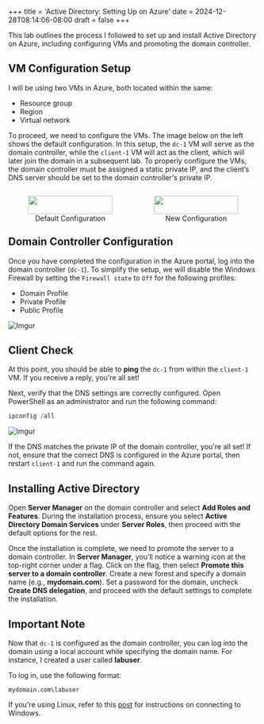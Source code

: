 +++
title = 'Active Directory: Setting Up on Azure'
date = 2024-12-28T08:14:06-08:00
draft = false
+++

This lab outlines the process I followed to set up and install Active Directory
on Azure, including configuring VMs and promoting the domain controller.

## VM Configuration Setup

I will be using two VMs in Azure, both located within the same:

- Resource group
- Region
- Virtual network

To proceed, we need to configure the VMs. The image below on the left shows the
default configuration. In this setup, the `dc-1` VM will serve as the domain
controller, while the `client-1` VM will act as the client, which will later
join the domain in a subsequent lab. To properly configure the VMs, the domain
controller must be assigned a static private IP, and the client’s DNS server
should be set to the domain controller's private IP.

<div style="display: flex; justify-content: space-between; gap: 4px;">
  <figure style="width: 50%; text-align: center;">
    <img src="https://i.imgur.com/pd3xYob.png" style="width: 100%;" />
    <figcaption>Default Configuration</figcaption>
  </figure>
  <figure style="width: 50%; text-align: center;">
    <img src="https://i.imgur.com/UqJ4SfR.png" style="width: 100%;" />
    <figcaption>New Configuration</figcaption>
  </figure>
</div>

## Domain Controller Configuration

Once you have completed the configuration in the Azure portal, log into the
domain controller (`dc-1`). To simplify the setup, we will disable the Windows
Firewall by setting the `Firewall state` to `Off` for the following profiles:

- Domain Profile
- Private Profile
- Public Profile

![Imgur](https://i.imgur.com/1h4uvp4.png "Disable Windows Firewall")

## Client Check

At this point, you should be able to **ping** the `dc-1` from within the
`client-1` VM. If you receive a reply, you're all set!

Next, verify that the DNS settings are correctly configured. Open PowerShell as
an administrator and run the following command:

```powershell
ipconfig /all
```

![Imgur](https://i.imgur.com/h2kBAlU.png "DNS for Client-1")

If the DNS matches the private IP of the domain controller, you're all set! If
not, ensure that the correct DNS is configured in the Azure portal, then restart
`client-1` and run the command again.

## Installing Active Directory

Open **Server Manager** on the domain controller and select
**Add Roles and Features**. During the installation process, ensure you select
**Active Directory Domain Services** under **Server Roles**, then proceed with
the default options for the rest.

Once the installation is complete, we need to promote the server to a domain
controller. In **Server Manager**, you'll notice a warning icon at the top-right
corner under a flag. Click on the flag, then select
**Promote this server to a domain controller**. Create a new forest and specify
a domain name (e.g., **mydomain.com**). Set a password for the domain, uncheck
**Create DNS delegation**, and proceed with the default settings to complete
the installation.

## Important Note

Now that `dc-1` is configured as the domain controller, you can log into the
domain using a local account while specifying the domain name. For instance, I
created a user called **labuser**.

To log in, use the following format:

```
mydomain.com\labuser
```

If you're using Linux, refer to this [post](./../../../connect-to-windows-with-freerdp/index.md#connecting-to-windows) for instructions on connecting to Windows.
